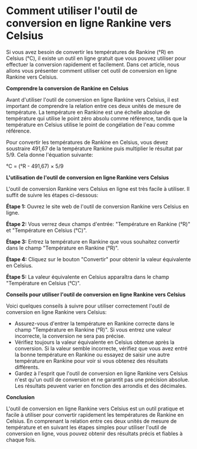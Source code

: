 Comment utiliser l'outil de conversion en ligne Rankine vers Celsius
====================================================================

Si vous avez besoin de convertir les températures de Rankine (°R) en Celsius (°C), il existe un outil en ligne gratuit que vous pouvez utiliser pour effectuer la conversion rapidement et facilement. Dans cet article, nous allons vous présenter comment utiliser cet outil de conversion en ligne Rankine vers Celsius.

**Comprendre la conversion de Rankine en Celsius**

Avant d'utiliser l'outil de conversion en ligne Rankine vers Celsius, il est important de comprendre la relation entre ces deux unités de mesure de température. La température en Rankine est une échelle absolue de température qui utilise le point zéro absolu comme référence, tandis que la température en Celsius utilise le point de congélation de l'eau comme référence.

Pour convertir les températures de Rankine en Celsius, vous devez soustraire 491,67 de la température Rankine puis multiplier le résultat par 5/9. Cela donne l'équation suivante:

°C = (°R - 491,67) × 5/9

**L'utilisation de l'outil de conversion en ligne Rankine vers Celsius**

L'outil de conversion Rankine vers Celsius en ligne est très facile à utiliser. Il suffit de suivre les étapes ci-dessous:

**Étape 1:** Ouvrez le site web de l'outil de conversion Rankine vers Celsius en ligne.

**Étape 2:** Vous verrez deux champs d'entrée: "Température en Rankine (°R)" et "Température en Celsius (°C)".

**Étape 3:** Entrez la température en Rankine que vous souhaitez convertir dans le champ "Température en Rankine (°R)".

**Étape 4:** Cliquez sur le bouton "Convertir" pour obtenir la valeur équivalente en Celsius.

**Étape 5:** La valeur équivalente en Celsius apparaîtra dans le champ "Température en Celsius (°C)".

**Conseils pour utiliser l'outil de conversion en ligne Rankine vers Celsius**

Voici quelques conseils à suivre pour utiliser correctement l'outil de conversion en ligne Rankine vers Celsius:

- Assurez-vous d'entrer la température en Rankine correcte dans le champ "Température en Rankine (°R)". Si vous entrez une valeur incorrecte, la conversion ne sera pas précise.
- Vérifiez toujours la valeur équivalente en Celsius obtenue après la conversion. Si la valeur semble incorrecte, vérifiez que vous avez entré la bonne température en Rankine ou essayez de saisir une autre température en Rankine pour voir si vous obtenez des résultats différents.
- Gardez à l'esprit que l'outil de conversion en ligne Rankine vers Celsius n'est qu'un outil de conversion et ne garantit pas une précision absolue. Les résultats peuvent varier en fonction des arrondis et des décimales.

**Conclusion**

L'outil de conversion en ligne Rankine vers Celsius est un outil pratique et facile à utiliser pour convertir rapidement les températures de Rankine en Celsius. En comprenant la relation entre ces deux unités de mesure de température et en suivant les étapes simples pour utiliser l'outil de conversion en ligne, vous pouvez obtenir des résultats précis et fiables à chaque fois.